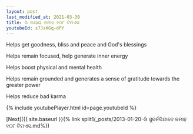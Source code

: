 ```yaml
---
layout: post
last_modified_at: 2021-03-30
title: ଓଁ ନୟାୟ ନମାହ ୧୦୮ ଟିମଏସ
youtubeId: s7JsKGq-dPY
---
```

 
 
Helps get goodness, bliss and peace and God's blessings
 
Helps remain focused, help generate inner energy 
 
Helps boost physical and mental health 
 
Helps remain grounded and generates a sense of gratitude towards the greater power 
 
Helps reduce bad karma
 
 
 
 


{% include youtubePlayer.html id=page.youtubeId %}
 
[Next]({{ site.baseurl }}{% link  split1/_posts/2013-01-20-ଓଁ ସୁବର୍ନବିନ୍ଦାବେ ନମାହ  ୧୦୮ ଟିମଏସ.md%})
 
